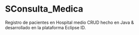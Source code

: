 # SConsulta_Medica
Registro de pacientes en Hospital medio CRUD hecho en Java &amp; desarrollado en la plataforma Eclipse ID.
